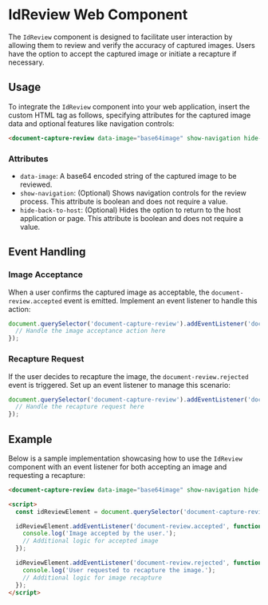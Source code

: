 # IdReview Web Component

The `IdReview` component is designed to facilitate user interaction by allowing them to review and verify the accuracy of captured images. Users have the option to accept the captured image or initiate a recapture if necessary.

## Usage

To integrate the `IdReview` component into your web application, insert the custom HTML tag as follows, specifying attributes for the captured image data and optional features like navigation controls:

```html
<document-capture-review data-image="base64image" show-navigation hide-back-to-host></document-capture-review>
```

### Attributes

- `data-image`: A base64 encoded string of the captured image to be reviewed.
- `show-navigation`: (Optional) Shows navigation controls for the review process. This attribute is boolean and does not require a value.
- `hide-back-to-host`: (Optional) Hides the option to return to the host application or page. This attribute is boolean and does not require a value.

## Event Handling

### Image Acceptance

When a user confirms the captured image as acceptable, the `document-review.accepted` event is emitted. Implement an event listener to handle this action:

```js
document.querySelector('document-capture-review').addEventListener('document-review.accepted', function(event) {
  // Handle the image acceptance action here
});
```

### Recapture Request

If the user decides to recapture the image, the `document-review.rejected` event is triggered. Set up an event listener to manage this scenario:

```js
document.querySelector('document-capture-review').addEventListener('document-review.rejected', function(event) {
  // Handle the recapture request here
});
```

## Example

Below is a sample implementation showcasing how to use the `IdReview` component with an event listener for both accepting an image and requesting a recapture:

```html
<document-capture-review data-image="base64image" show-navigation hide-back-to-host></document-capture-review>

<script>
  const idReviewElement = document.querySelector('document-capture-review');

  idReviewElement.addEventListener('document-review.accepted', function(event) {
    console.log('Image accepted by the user.');
    // Additional logic for accepted image
  });

  idReviewElement.addEventListener('document-review.rejected', function(event) {
    console.log('User requested to recapture the image.');
    // Additional logic for image recapture
  });
</script>
```
